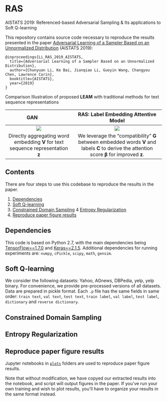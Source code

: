# RAS
AISTATS 2019: Referenced-based Adversarial Sampling &amp; Its applications to Soft Q-learning

This repository contains source code necessary to reproduce the results presented in the paper [Adversarial Learning of a Sampler Based on an Unnormalized Distribution](https://arxiv.org) (AISTATS 2019):

```
@inproceedings{Li_RAS_2019_AISTATS,
  title={Adversarial Learning of a Sampler Based on an Unnormalized Distribution},
  author={Chunyuan Li, Ke Bai, Jianqiao Li, Guoyin Wang, Changyou Chen, Lawrence Carin},
  booktitle={AISTATS},
  year={2019}
}
```



Comparison Illustration of proposed **LEAM** with traditional methods for text sequence representations

GAN           |  RAS: Label Embedding Attentive Model
:-------------------------:|:-------------------------:
![](/plots/schemes/scheme_a.png) |  ![](/plots/schemes/scheme_b.png)
Directly aggregating word embedding **V** for text sequence representation **z** | We leverage the “compatibility” **G** between embedded words **V** and labels **C** to derive the attention score **β** for improved **z**.




## Contents
There are four steps to use this codebase to reproduce the results in the paper.

1. [Dependencies](#dependencies)
2. [Soft Q-learning](#Soft-Q-learning)
3. [Constrained Domain Sampling](#Constrained-Domain-Sampling)
4  [Entropy Regularization](#Entropy-regularization)
5. [Reproduce paper figure results](#reproduce-paper-figure-results)

## Dependencies

This code is based on Python 2.7, with the main dependencies being [TensorFlow==1.7.0](https://www.tensorflow.org/) and [Keras==2.1.5](https://keras.io/). Additional dependencies for running experiments are: `numpy`, `cPickle`, `scipy`, `math`, `gensim`. 

## Soft Q-learning

We consider the following datasets: Yahoo, AGnews, DBPedia, yelp, yelp binary. For convenience, we provide pre-processed versions of all datasets. Data are prepared in pickle format. Each `.p` file has the same fields in same order: `train text`, `val text`, `test text`, `train label`, `val label`, `test label`, `dictionary` and `reverse dictionary`.

## Constrained Domain Sampling

## Entropy Regularization

## Reproduce paper figure results
Jupyter notebooks in [`plots`](./plots) folders are used to reproduce paper figure results.

Note that without modification, we have copyed our extracted results into the notebook, and script will output figures in the paper. If you've run your own training and wish to plot results, you'll have to organize your results in the same format instead.



